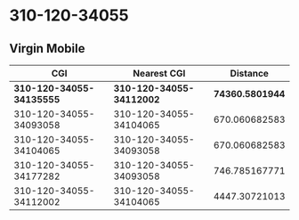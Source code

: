 # 310-120-34055
## Virgin Mobile


| CGI | Nearest CGI | Distance |
|-----|-------------|----------|
| **310-120-34055-34135555** | **310-120-34055-34112002** | **74360.5801944** |
| 310-120-34055-34093058 | 310-120-34055-34104065 | 670.060682583 |
| 310-120-34055-34104065 | 310-120-34055-34093058 | 670.060682583 |
| 310-120-34055-34177282 | 310-120-34055-34093058 | 746.785167771 |
| 310-120-34055-34112002 | 310-120-34055-34104065 | 4447.30721013 |
